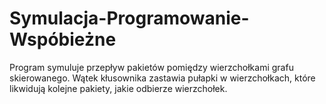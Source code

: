 # Symulacja-Programowanie-Wspóbieżne
Program symuluje przepływ pakietów pomiędzy wierzchołkami grafu skierowanego. Wątek kłusownika zastawia pułapki w wierzchołkach, które likwidują kolejne pakiety, jakie odbierze wierzchołek.
